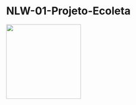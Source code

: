 # NLW-01-Projeto-Ecoleta

<img src="https://user-images.githubusercontent.com/32397288/82909062-2aeaac00-9f3f-11ea-80de-07a651e49ed6.jpeg" width="200">
